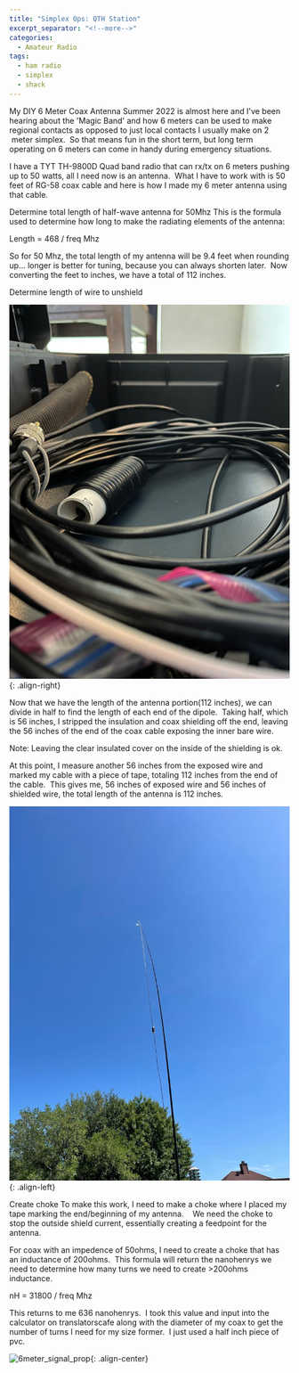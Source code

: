 ```yaml
---
title: "Simplex Ops: QTH Station"
excerpt_separator: "<!--more-->"
categories:
  - Amateur Radio
tags:
  - ham radio
  - simplex
  - shack
---
```


My DIY 6 Meter Coax Antenna
Summer 2022 is almost here and I've been hearing about the 'Magic Band' and how 6 meters can be used to make regional contacts as opposed to just local contacts I usually make on 2  meter simplex.  So that means fun in the short term, but long term operating on 6 meters can come in handy during emergency situations.  

I have a TYT TH-9800D Quad band radio that can rx/tx on 6 meters pushing up to 50 watts, all I need now is an antenna.  What I have to work with is 50 feet of RG-58 coax cable and here is how I made my 6 meter antenna using that cable.

<!--more-->

Determine total length of half-wave antenna for 50Mhz
This is the formula used to determine how long to make the radiating elements of the antenna: 

Length = 468 / freq Mhz 

So for 50 Mhz, the total length of my antenna will be 9.4 feet when rounding up... longer is better for tuning, because you can always shorten later.  Now converting the feet to inches, we have a total of 112 inches. 

Determine length of wire to unshield

![6meter-coax-wrapped](/images/6meter-coax-wrapped.jpg){: .align-right}

Now that we have the length of the antenna portion(112 inches), we can divide in half to find the length of each end of the dipole.  Taking half, which is 56 inches, I stripped the insulation and coax shielding off the end, leaving the 56 inches of the end of the coax cable exposing the inner bare wire.  

Note: Leaving the clear insulated cover on the inside of the shielding is ok.

At this point, I measure another 56 inches from the exposed wire and marked my cable with a piece of tape, totaling 112 inches from the end of the cable.  This gives me, 56 inches of exposed wire and 56 inches of shielded wire, the total length of the antenna is 112 inches. 

![6meter-coax-mast](/images/6meter-coax-mast.jpg){: .align-left}

Create choke
To make this work, I need to make a choke where I placed my tape marking the end/beginning of my antenna.    We need the choke to stop the outside shield current, essentially creating a feedpoint for the antenna. 

For coax with an impedence of 50ohms, I need to create a choke that has an inductance of 200ohms.  This formula will return the nanohenrys we need to determine how many turns we need to create >200ohms inductance.

nH = 31800 / freq Mhz

This returns to me 636 nanohenrys.  I took this value and input into the calculator on translatorscafe along with the diameter of my coax to get the number of turns I need for my size former.  I just used a half inch piece of pvc.

![6meter_signal_prop](/images/6meter_signal_prop.png){: .align-center}
